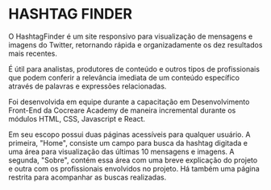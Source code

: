 # HASHTAG FINDER
O HashtagFinder é um site responsivo para visualização de mensagens e imagens do Twitter, 
retornando rápida e organizadamente os dez resultados mais recentes.

É útil para analistas, produtores de conteúdo e outros tipos de profissionais 
que podem conferir a relevância imediata de um conteúdo específico através de
palavras e expressões relacionadas.

Foi desenvolvida em equipe durante a capacitação em Desenvolvimento Front-End 
da Cocreare Academy de maneira incremental durante os módulos HTML, CSS, Javascript e React.

Em seu escopo possui duas páginas acessíveis para qualquer usuário. A primeira, "Home", 
consiste um campo para busca da hashtag digitada e uma área para visualização das últimas 
10 mensagens e imagens. A segunda, "Sobre", contém essa área com uma breve explicação do projeto e outra com os profissionais envolvidos no projeto.
Há também uma página restrita para acompanhar as buscas realizadas.